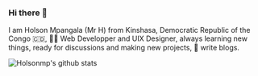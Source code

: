 ### Hi there 👋

I am Holson Mpangala (Mr H) from Kinshasa, Democratic Republic of the Congo 🇨🇩, 👨‍💻 Web Developper and UIX Designer, always learning new things, ready for discussions and making new projects, 📖 write blogs.

![Holsonmp's github stats](https://github-readme-stats.vercel.app/api?username=holsonmp&show_icons=true&hide_border=true)
